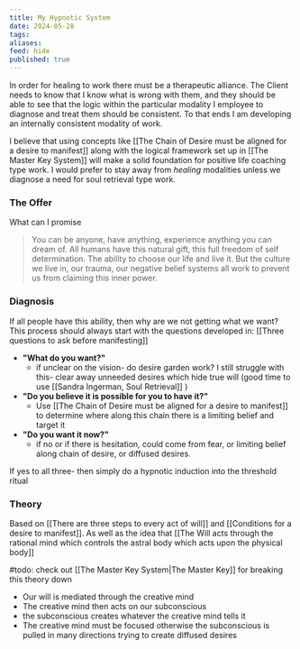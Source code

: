```yaml
---
title: My Hypnotic System
date: 2024-05-28
tags: 
aliases: 
feed: hide
published: true
---
```


In order for healing to work there must be a therapeutic alliance. The Client needs to know that I know what is wrong with them, and they should be able to see that the logic within the particular modality I employee to diagnose and treat them should be consistent. To that ends I am developing an internally consistent modality of work.

I believe that using concepts like [[The Chain of Desire must be aligned for a desire to manifest]] along with the logical framework set up in [[The Master Key System]] will make a solid foundation for positive life coaching type work. I would prefer to stay away from *healing* modalities unless we diagnose a need for soul retrieval type work.

### The Offer

What can I promise

> You can be anyone, have anything, experience anything you can dream of. All humans have this natural gift, this full freedom of self determination. The ability to choose our life and live it. But the culture we live in, our trauma, our negative belief systems all work to prevent us from claiming this inner power.

### Diagnosis

If all people have this ability, then why are we not getting what we want? This process should always start with the questions developed in: [[Three questions to ask before manifesting]]

- **"What do you want?"**
	- if unclear on the vision- do desire garden work? I still struggle with this- clear away unneeded desires which hide true will (good time to use [[Sandra Ingerman, Soul Retrieval]] )
- **"Do you believe it is possible for you to have it?"**
	- Use [[The Chain of Desire must be aligned for a desire to manifest]] to determine where along this chain there is a limiting belief and target it
- **"Do you want it now?"**
	- if no or if there is hesitation, could come from fear, or limiting belief along chain of desire, or diffused desires.

If yes to all three- then simply do a hypnotic induction into the threshold ritual

### Theory
Based on [[There are three steps to every act of will]] and [[Conditions for a desire to manifest]]. As well as the idea that [[The Will acts through the rational mind which controls the astral body which acts upon the physical body]]

#todo: check out [[The Master Key System|The Master Key]] for breaking this theory down

- Our will is mediated through the creative mind
- The creative mind then acts on our subconscious 
- the subconscious creates whatever the creative mind tells it
- The creative mind must be focused otherwise the subconscious is pulled in many directions trying to create diffused desires